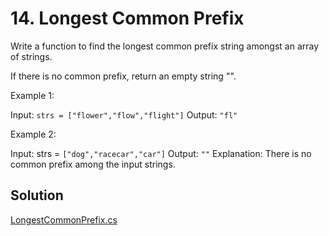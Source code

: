 # 14. Longest Common Prefix

Write a function to find the longest common prefix string amongst an array of strings.

If there is no common prefix, return an empty string "".

 

Example 1:

Input: `strs = ["flower","flow","flight"]`
Output: `"fl"`


Example 2:

Input: strs = `["dog","racecar","car"]`
Output: `""`
Explanation: There is no common prefix among the input strings.

## Solution

[LongestCommonPrefix.cs](../LeetCode/LongestCommonPrefix.cs)